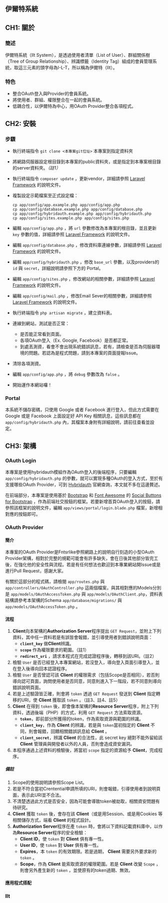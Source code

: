 伊爾特系統
---
## CH1: 關於
### 簡述
伊爾特系統（Ilt System），是透過使用者清單（List of User）、群組關係樹（Tree of Group Relationship）、辨識標籤（Identity Tag）組成的會員管理系統，取這三元素的頭字母為I-L-T，所以稱為伊爾特（Ilt）。
### 特色
- 整合OAuth登入與Provider的會員系統。
- 將使用者、群組、權限整合在一起的會員系統。
- 低耦合性，以伊爾特為中心，用OAuth Provider整合各項程式。

## CH2: 安裝
### 步驟
- 執行終端指令 `git clone <本專案git位址>` 本專案到指定資料夾
- 將網路伺服器設定根目錄到本專案的public資料夾，或是指定到本專案根目錄的server資料夾。_（註1）_
- 執行終端指令 `composer update` ，更新vendor，詳細請參照 [Laravel Framework][1] 的說明文件。
- 複製設定示範檔案至正式設定檔：

  ```
  cp app/config/app.example.php app/config/app.php
  cp app/config/database.example.php app/config/database.php
  cp app/config/hybridauth.example.php app/config/hybridauth.php
  cp app/config/sites.example.php app/config/sites.php
  ```

- 編輯 `app/config/app.php` ，將 `url` 參數修改為本專案的根目錄，並且更新 `key` 參數的值，詳細請參照 [Laravel Framework][1] 的說明文件。
- 編輯 `app/config/database.php` ，修改資料庫連線參數，詳細請參照 [Laravel Framework][1] 的說明文件。
- 編輯 `app/config/hybridauth.php` ，修改 `base_url` 參數，以及providers的 `id` 與 `secret`，詳細說明請參照下方的 Portal。
- 編輯 `app/config/sites.php` ，修改網站的相關參數，詳細請參照 [Laravel Framework][1] 的說明文件。
- 編輯 `app/config/mail.php` ，修改Email Sever的相關參數，詳細請參照 [Laravel Framework][1] 的說明文件。
- 執行終端指令 `php artisan migrate` ，建立資料表。
- 連線到網站，測試是否正常：
    - 是否能正常看到頁面。
    - 各項OAuth登入（Ex. Google, Facebook）是否都正常。
    - 到處丟測資，看會不會出現系統錯誤訊息，若有，請檢查是否為伺服器環境的問題。若認為是程式問題，請到本專案的頁面提報Issue。
- 清除各項測資。
- 編輯 `app/config/app.php` ，將 `debug` 參數改為 `false` 。
- 開始運作本網站囉！

### Portal

本系統不儲存密碼，只使用 Google 或者 Facebook 進行登入，但此方式需要在 Google 或是 Facebook 上面設定好 API Key 相關訊息，這些訊息都在 `app/config/hybridauth.php` 內，其檔案本身附有詳細說明，請前往查看並設定。

## CH3: 架構
### OAuth Login
本專案是使用hybridauth模組作為OAuth登入的後端程序，只要編輯 `app/config/hybridauth.php` 的參數，就可以實現多種OAuth的登入方式，至於有支援哪些OAuth Provider，可到 [Hybridauth][4] 官網查詢，本文就不多在這邊贅述。

在前端部分，本專案是使用基於 [Bootstrap][5] 和 [Font Awesome][6] 的 [Social Buttons for Bootstrap][7] ，作為前端社交按鈕的框架。若要新增首頁OAuth登入的按鈕，請參照該框架的說明文件，編輯 `app/views/portal/login.blade.php` 檔案，新增相對應的按鈕即可。

### OAuth Provider

#### 簡介
本專案的OAuth Provider是Fntsrlike參照網路上的說明自行刻造的小型OAuth Provider架構，相對於完整的規範可能會有許多缺失，會在日後其他部分皆完工後，在強化他的安全性與流程。若是有任何想法也歡迎到本專業網站開Issue或是進行Pull Request，感謝大家。

有關於這部分的程式碼，請檢閱 `app/routes.php` 與 `app/controllers/OAuthController.php` 這兩個檔案，與其相對應的Models分別是 `app/models/OAuthAccessToken.php` 與 `app/models/OAuthClient.php`，資料表結構請參考本架構的Schema `app/database/migrations/` 與 `app/models/OAuthAccessToken.php` 。

#### 流程
1. **Client**向本架構的**Authorization Server**程序提出 `GET Request`，並附上下列資料，其中任一資料若是有誤皆會報錯，並引導使用者到錯誤說明頁面：
    - **`client_key`** 做**Client**辨識。
    - **`scope`** 作為權限要求的範圍。（註1）
    - **`redirect_uri`** ，請求本程式在完成認證程序後，轉移到該URI。（註2）
2. 檢驗 `User` 是否已經登入本專案網站，若沒登入，導向登入頁面引導登入，並在登入後導向回本認證程序。
3. 檢驗 `User` 是否曾認可該 **Client** 的權限需求（包括Scope是否相同），若否則導向認可頁面，詢問使用者是否同意，同意則進入下一階段，若不同意則導向錯誤說明頁面。
4. 若是上述驗證皆正確，則會將 `token` 透過 `GET Request` 發送到 **Client** 指定轉移的URI，使 **Client** 獲取該 `token` 。（註3、註4、註5）
6. **Client** 在得到 `token` 後，即會像本架構的**Resource Server**程序，附上下列資料，透過後端（PHP）的方式，利用 `GET Request` 方法索取資源。
    - **`token`**，即前部分所獲得的token，作為索取資源與範圍的辨識。
    - **`client_key`**，作為 **Client** 的辨識，若是與 `token`當初指定的 **Client** 不同，則會報錯，回饋相關錯誤訊息給 **Client** 。
    - **`client_secret`**，辨識 **Client** 的合法性，此 secret key 絕對不能外留給該 **Client** 管理員與開發者以外的人員，否則會造成資安漏洞。
7. 本程序通過上述資料的檢驗後，將當初 `scope` 指定的資源給予 **Client**，完成程序。

##### 備註
1. Scope的使用說明請參照Scope List。
2. 若是不符合當初Crentential申請所填的URI，則會報錯，引導使用者到說明頁面，表示此URI並不合法。
3. 不清楚透過此方式是否安全，因為可能會導致token被劫取，相關資安問題有待研究。
4. **Client** 獲取 `token` 後，會存在該 **Client**（或是用Session、或是用Cookies 等相關儲存方式，端看 **Client** 的程式設計。
5. **Authorization Server**程序在產 `token` 時，會將以下資料記載資料庫中，以作為**Resource Server**程序的安全檢驗：
    - **Client ID**，使 `token` 對 **Client** 俱有專一性。
    - **User ID**，使 `token` 對 **User** 俱有專一性。
    - **Expires**，本 `token` 的有效期限。若是過期， **Client** 需要另外要求新的 `token` 。
    - **Scope**，作為 **Client** 能索取資源的權限範圍。若是 **Client** 改變 `Scope` ，則會另外產生新的 `token` ，並使原有的token過期、無效。


#### 應用程式搭配



### Ilt


  [1]: http://laravel.com/
  [2]: http://hybridauth.sourceforge.net/
  [3]: http://www.mrcasual.com/on/coding/laravel4-package-management-with-composer/
  [4]: http://hybridauth.sourceforge.net/
  [5]: http://getbootstrap.com/
  [6]: http://fortawesome.github.io/Font-Awesome/
  [7]: http://lipis.github.io/bootstrap-social/
